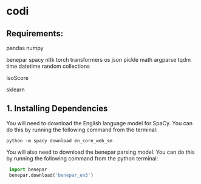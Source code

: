 # codi

## Requirements:

pandas
numpy

benepar
spacy
nltk
torch
transformers
os
json
pickle
math
argparse
tqdm
time
datetime
random
collections

IsoScore

sklearn

## 1. Installing Dependencies

You will need to download the English language model for SpaCy. You can do this by running the following command from the terminal:

`python -m spacy download en_core_web_sm`

You will also need to download the benepar parsing model. You can do this by running the following command from the python terminal:


```python
 import benepar
 benepar.download('benepar_en3')
```
